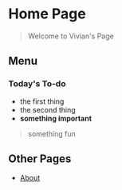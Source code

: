 # Home Page
> Welcome to Vivian's Page

## Menu

### Today's To-do
- the first thing
- the second thing
- **something important**
> something fun

## Other Pages
- [About](about.md)
